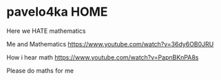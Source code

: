 # pavelo4ka HOME
Here we HATE mathematics 

Me and Mathematics https://www.youtube.com/watch?v=36dy6OB0JRU

How i hear math https://www.youtube.com/watch?v=PapnBKnPA8s

Please do maths for me
